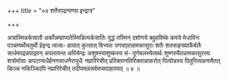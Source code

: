 +++
title = "०४ शतैरपद्रन्पणय इन्द्रात्र"

+++

अत्रास्मिन्नर्कसातौ अर्कोन्नम्प्राप्यतेस्मिन्नित्यर्कसातिः युद्धं तस्मिन् दशोणये बहुहविष्के कवये मेधाविनः पञ्चम्यर्थेचतुर्थी हेइन्द्र त्वत्स- हायात् कुत्सात् बिभ्यतः पणयएतन्नामकासुराः शतैः शतसङ्ख्याकैर्बलैः सार्धमपद्रन्नपाद्रवन् अपलायन्त अपिचेन्द्रः अशुषस्याशुष्कस्य सं- पूर्णबलस्येत्यर्थः शुष्णस्यैतन्नामकासुरस्य शत्रोर्मायाः कपटान्वधैर्हननसाधनैरायुधैः नप्रारिरेचीत् प्ररिक्तानतिरिक्तान्नाकरोत् पित्वोन्नस्य पितुरित्यन्ननामैतत् किञ्च नकिञ्चिदपि नप्रारिरेचीत् तदीयमन्नंसर्वमप्यपाहारयत् ॥ ४ ॥